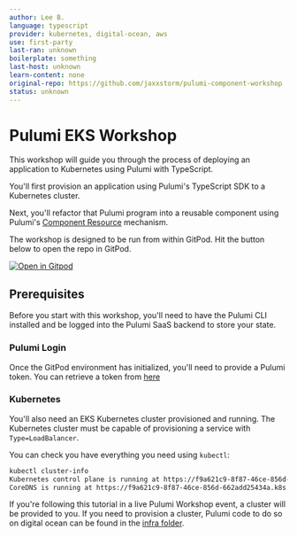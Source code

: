 ```yaml
---
author: Lee B.
language: typescript
provider: kubernetes, digital-ocean, aws
use: first-party
last-ran: unknown
boilerplate: something
last-host: unknown
learn-content: none
original-repo: https://github.com/jaxxstorm/pulumi-component-workshop
status: unknown
---
```

# Pulumi EKS Workshop

This workshop will guide you through the process of deploying an application to Kubernetes using Pulumi with TypeScript.

You'll first provision an application using Pulumi's TypeScript SDK to a Kubernetes cluster.

Next, you'll refactor that Pulumi program into a reusable component using Pulumi's [Component Resource](https://www.pulumi.com/docs/intro/concepts/resources/#components) mechanism.

The workshop is designed to be run from within GitPod. Hit the button below to open the repo in GitPod.

[![Open in Gitpod](https://gitpod.io/button/open-in-gitpod.svg)](https://gitpod.io/#https://github.com/jaxxstorm/pulumi-eksplatform-workshop)

## Prerequisites

Before you start with this workshop, you'll need to have the Pulumi CLI installed and be logged into the Pulumi SaaS backend to store your state.

### Pulumi Login

Once the GitPod environment has initialized, you'll need to provide a Pulumi token. You can retrieve a token from [here](https://app.pulumi.com/settings/tokens)

### Kubernetes

You'll also need an EKS Kubernetes cluster provisioned and running. The Kubernetes cluster must be capable of provisioning a service with `Type=LoadBalancer`.

You can check you have everything you need using `kubectl`:

```bash
kubectl cluster-info
Kubernetes control plane is running at https://f9a621c9-8f87-46ce-856d-662add25434a.k8s.ondigitalocean.com
CoreDNS is running at https://f9a621c9-8f87-46ce-856d-662add25434a.k8s.ondigitalocean.com/api/v1/namespaces/kube-system/services/kube-dns:dns/proxy
```

If you're following this tutorial in a live Pulumi Workshop event, a cluster will be provided to you.
If you need to provision a cluster, Pulumi code to do so on digital ocean can be found in the [infra folder](./infra).
